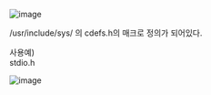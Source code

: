 ![image](https://github.com/2nho/personal-study/assets/97571604/c836adb9-dcc6-4997-ac99-bc458286be73)  
  
/usr/include/sys/ 의 cdefs.h의 매크로 정의가 되어있다.  

사용예)  
stdio.h   
  
![image](https://github.com/2nho/personal-study/assets/97571604/21a1ae92-70ab-433e-9253-6348a56a685a)
